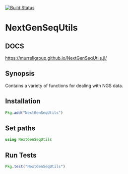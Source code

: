 [![Build Status](https://travis-ci.com/MurrellGroup/NextGenSeqUtils.jl.svg?branch=master)](https://travis-ci.com/MurrellGroup/NextGenSeqUtils.jl)

# NextGenSeqUtils

## DOCS
https://murrellgroup.github.io/NextGenSeqUtils.jl/

## Synopsis

Contains a variety of functions for dealing with NGS data.

## Installation
```julia
Pkg.add("NextGenSeqUtils")

```

## Set paths
```julia
using NextGenSeqUtils
```

## Run Tests
```julia
Pkg.test("NextGenSeqUtils")
```
